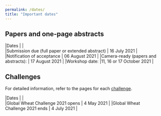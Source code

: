 ```yaml
---
permalink: /dates/
title: "Important dates"
---
```


## Papers and one-page abstracts

|Dates       |       |      
|Submission due (full paper or extended abstract) |   16 July 2021 |
|Notification of acceptance |  06 August 2021 |
|Camera-ready (papers and abstracts): | 17 August 2021 |
|Workshop date: |11, 16 or 17 October 2021 |

## Challenges

For detailed information, refer to the pages for each [challenge](/challenges).

|Dates       |       |      
|Global Wheat Challenge 2021 opens |   4 May 2021 |
|Global Wheat Challenge 2021 ends |  4 July 2021 |


